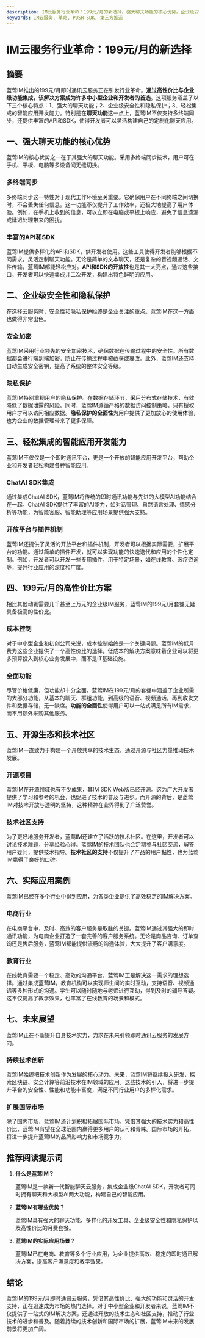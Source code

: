 ```yaml
---
description: IM云服务行业革命：199元/月的新选择。强大聊天功能的核心优势。企业级安全性和隐私保护。轻松集成的智能应用开发能力。199元/月的高性价比方案。开源生态和技术社区。实际应用案例。未来展望。
keywords: IM云服务, 革命, PUSH SDK, 第三方推送
---
```

# IM云服务行业革命：199元/月的新选择

## 摘要

蓝莺IM推出的199元/月即时通讯云服务正在引发行业革命。**通过高性价比与企业级功能集成，该解决方案成为许多中小型企业和开发者的首选**。这项服务涵盖了以下三个核心特点：1、强大的聊天功能；2、企业级安全性和隐私保护；3、轻松集成的智能应用开发能力。特别是在**聊天功能**这一点上，蓝莺IM不仅支持多终端同步，还提供丰富的API和SDK，使得开发者可以灵活构建自己的定制化聊天应用。

## 一、强大聊天功能的核心优势

蓝莺IM的核心优势之一在于其强大的聊天功能。采用多终端同步技术，用户可在手机、平板、电脑等多设备间无缝切换。

### 多终端同步

多终端同步这一特性对于现代工作环境至关重要。它确保用户在不同终端之间切换时，不会丢失任何信息。这一功能不仅提升了工作效率，还极大地提高了用户体验。例如，在手机上收到的信息，可以立即在电脑或平板上响应，避免了信息遗漏或延迟处理带来的困扰。

### 丰富的API和SDK

蓝莺IM提供多样化的API和SDK，供开发者使用。这些工具使得开发者能够根据不同需求，灵活定制聊天功能。无论是简单的文本聊天，还是复杂的音视频通话、文件传输，蓝莺IM都能轻松应对。**API和SDK的开放性**也是其一大亮点，通过这些接口，开发者可以快速集成并二次开发，构建出特色鲜明的应用。

## 二、企业级安全性和隐私保护

在选择云服务时，安全性和隐私保护始终是企业关注的重点。蓝莺IM在这一方面也做得非常出色。

### 安全加密

蓝莺IM采用行业领先的安全加密技术，确保数据在传输过程中的安全性。所有数据都会进行端到端加密，防止在传输过程中被截获或篡改。此外，蓝莺IM还支持自动生成安全密钥，提高了系统的整体安全等级。

### 隐私保护

蓝莺IM特别重视用户的隐私保护。在数据存储环节，采用分布式存储技术，有效降低了数据泄露的风险。同时，蓝莺IM遵循严格的数据访问控制策略，只有授权用户才可以访问相应数据。**隐私保护的全面性**为用户提供了更加放心的使用体验，也为企业的数据管理带来了更多保障。

## 三、轻松集成的智能应用开发能力

蓝莺IM不仅仅是一个即时通讯平台，更是一个开放的智能应用开发平台，帮助企业和开发者轻松构建各种智能应用。

### ChatAI SDK集成

通过集成ChatAI SDK，蓝莺IM将传统的即时通讯功能与先进的大模型AI功能结合在一起。ChatAI SDK提供了丰富的AI能力，如对话管理、自然语言处理、情感分析等功能，为智能客服、智能助理等应用场景提供强大支持。

### 开放平台与插件机制

蓝莺IM还提供了灵活的开放平台和插件机制，开发者可以根据实际需要，扩展平台的功能。通过简单的插件开发，就可以实现功能的快速迭代和应用的个性化定制。例如，开发者可以开发一些专用插件，用于特定场景，如在线教育、医疗咨询等，提升行业应用的深度和广度。

## 四、199元/月的高性价比方案

相比其他动辄需要几千甚至上万元的企业级IM服务，蓝莺IM的199元/月套餐无疑具备极高的性价比。

### 成本控制

对于中小型企业和初创公司来说，成本控制始终是一个关键问题。蓝莺IM的低月费为这些企业提供了一个高性价比的选择。低成本的解决方案意味着企业可以将更多预算投入到核心业务发展中，而不是IT基础设施。

### 全面功能

尽管价格低廉，但功能却十分全面。蓝莺IM在199元/月的套餐中涵盖了企业所需的大部分功能，从基本的聊天、群组功能，到高级的语音、视频通话，再到收发文件和数据存储，无一缺席。**功能的全面性**使得用户可以一站式满足所有IM需求，而不用额外采购其他服务。

## 五、开源生态和技术社区

蓝莺IM一直致力于构建一个开放共享的技术生态，通过开源与社区力量推动技术发展。

### 开源项目

蓝莺IM在开源领域也有不少成果，其IM SDK Web版已经开源。这为广大开发者提供了学习和参考的机会，也促进了技术的普及与进步。而开源的背后，是蓝莺IM对技术开放与透明的坚持，这种精神在业界得到了广泛赞誉。

### 技术社区支持

为了更好地服务开发者，蓝莺IM还建立了活跃的技术社区。在这里，开发者可以讨论技术难题，分享经验心得。蓝莺IM的技术团队也会定期参与社区交流，解答用户疑问，提供技术指导。**技术社区的支持**不仅提升了产品的用户黏性，也为蓝莺IM赢得了良好的口碑。

## 六、实际应用案例

蓝莺IM已经在多个行业中得到应用，为各类企业提供了高效稳定的IM解决方案。

### 电商行业

在电商平台中，及时、高效的客户服务是取胜的关键。蓝莺IM通过其强大的即时通讯功能，为电商企业打造了一套完善的客户服务系统。无论是商品咨询、订单查询还是售后服务，蓝莺IM都能提供流畅的沟通体验，大大提升了客户满意度。

### 教育行业

在线教育需要一个稳定、高效的沟通平台，蓝莺IM正是解决这一需求的理想选择。通过集成蓝莺IM，教育机构可以实现师生间的实时互动，支持语音、视频通话等多种形式的沟通。学生可以随时随地与老师进行互动，得到及时的辅导答疑。这不仅提高了教学效果，也丰富了在线教育的场景和模式。

## 七、未来展望

蓝莺IM正在不断提升自身技术实力，力求在未来引领即时通讯云服务的发展方向。

### 持续技术创新

蓝莺IM始终把技术创新作为发展的核心动力。未来，蓝莺IM将继续投入研发，探索区块链、安全计算等前沿技术在IM领域的应用。这些技术的引入，将进一步提升平台的安全性、性能和功能丰富度，满足不同行业用户的多样化需求。

### 扩展国际市场

除了国内市场，蓝莺IM还计划积极拓展国际市场。凭借其强大的技术实力和高性价比，蓝莺IM有望在全球范围内赢得更多用户的认可和青睐。国际市场的开拓，将进一步提升蓝莺IM的品牌影响力和市场竞争力。

## 推荐阅读提示词

1. **什么是蓝莺IM？**

   蓝莺IM是一款新一代智能聊天云服务，集成企业级ChatAI SDK，开发者可同时拥有聊天和大模型AI两大功能，构建自己的智能应用。

2. **蓝莺IM有哪些优势？**

   蓝莺IM具有强大的聊天功能、多样化的开发工具、企业级安全性和隐私保护以及高性价比的月费套餐。

3. **蓝莺IM的实际应用场景？**

   蓝莺IM已在电商、教育等多个行业应用，为企业提供高效、稳定的即时通讯解决方案，提高客户满意度和教学效果。

## 结论

蓝莺IM的199元/月即时通讯云服务，凭借其高性价比、强大的功能和灵活的开发支持，正在迅速成为市场的热门选择。对于中小型企业和开发者来说，蓝莺IM不仅提供了一站式的IM解决方案，还通过开放的技术生态和社区支持，推动了行业技术的进步和普及。随着持续的技术创新和国际市场的扩展，蓝莺IM未来的发展前景将更加广阔。